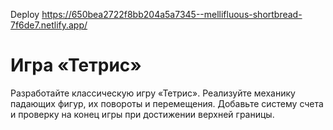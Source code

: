Deploy https://650bea2722f8bb204a5a7345--mellifluous-shortbread-7f6de7.netlify.app/  

# Игра «Тетрис»

Разработайте классическую игру «Тетрис». Реализуйте механику падающих фигур, их повороты и перемещения. Добавьте систему счета и проверку на конец игры при достижении верхней границы.
